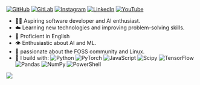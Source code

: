 
[![GitHub](https://img.shields.io/badge/github-%232E3440.svg?&style=for-the-badge&logo=github&logoColor=%23D8DEE9)](https://github.com/BrianRuizy)
[![GitLab](https://img.shields.io/badge/gitlab-%232E3440.svg?&style=for-the-badge&logo=gitlab&logoColor=%2388C0D0)](https://github.com/BrianRuizy)
[![Instagram](https://img.shields.io/badge/instagram-%232E3440.svg?&style=for-the-badge&logo=instagram&logoColor=%2381A1C1)](https://instagram.com/brianruizy)
[![LinkedIn](https://img.shields.io/badge/linkedin-%232E3440.svg?&style=for-the-badge&logo=linkedin&logoColor=%235E81AC)](https://www.linkedin.com/in/brianruizy/)
[![YouTube](https://img.shields.io/badge/youtube-%232E3440.svg?&style=for-the-badge&logo=youtube&logoColor=%238FBCBB)](https://www.youtube.com/channel/UCCIFp-Se_xjfYc94H04oK7Q)



- 🐻‍❄️ Aspiring software developer and AI enthusiast.
- ☁️ Learning new technologies and improving problem-solving skills.
- 💬 Proficient in English 
- 👁️ Enthusiastic about AI and ML.
- 🏐 passionate about the FOSS community and Linux.
- 🍵 I build with:
![Python](https://img.shields.io/badge/python-%232E3440?style=flat&logo=python&logoColor=%2381A1C1)
![PyTorch](https://img.shields.io/badge/PyTorch-%232E3440?style=flat&logo=PyTorch&logoColor=%23EE4C2C)
![JavaScript](https://img.shields.io/badge/javascript-%232E3440?style=flat&logo=javascript&logoColor=%23F7DF1E) 
![Scipy](https://img.shields.io/badge/SciPy-%232E3440?style=flat&logo=scipy&logoColor=%2388C0D0)
![TensorFlow](https://img.shields.io/badge/TensorFlow-%232E3440?style=flat&logo=TensorFlow&logoColor=%23FF6F00)
![Pandas](https://img.shields.io/badge/pandas-%232E3440?style=flat&logo=pandas&logoColor=%23D8DEE9)
![NumPy](https://img.shields.io/badge/numpy-%232E3440?style=flat&logo=numpy&logoColor=%235E81AC)
![PowerShell](https://img.shields.io/badge/PowerShell-%232E3440?style=flat&logo=powershell&logoColor=%235391FE) 





[![](https://visitcount.itsvg.in/api?id=zanyshh&icon=5&color=2E3440&icon_color=D8DEE9&style=flat)](https://visitcount.itsvg.in)


